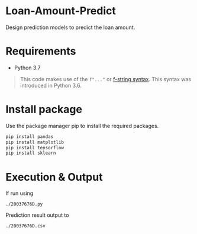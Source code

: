 # Loan-Amount-Predict
Design prediction models to predict the loan amount.

# Requirements

  * Python 3.7

> This code makes use of the `f"..."` or [f-string
> syntax](https://www.python.org/dev/peps/pep-0498/). This syntax was
> introduced in Python 3.6.


# Install package

Use the package manager pip to install the required packages.
```bash
pip install pandas
pip install matplotlib
pip install tensorflow
pip install sklearn
```


# Execution & Output

If run using

```
./20037676D.py
```

Prediction result output to

```
./20037676D.csv
```
